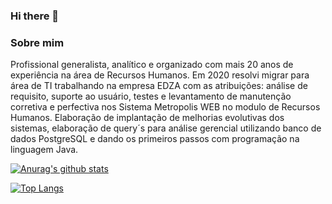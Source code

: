### Hi there 👋

### Sobre mim
Profissional generalista, analítico e organizado com mais 20 anos de experiência na área de Recursos Humanos. Em 2020 resolvi migrar para área de TI trabalhando na empresa EDZA com as atribuições: análise de requisito, suporte ao usuário, testes e levantamento de manutenção corretiva e perfectiva nos Sistema Metropolis WEB no modulo de Recursos Humanos.
Elaboração de implantação de melhorias evolutivas dos sistemas, elaboração de query´s para análise gerencial utilizando banco de dados PostgreSQL e dando os primeiros passos com programação na linguagem Java.
<!--
**leteston/leteston** is a ✨ _special_ ✨ repository because its `README.md` (this file) appears on your GitHub profile.

Here are some ideas to get you started:

- 🔭 I’m currently working on ...
- 🌱 I’m currently learning ...
- 👯 I’m looking to collaborate on ...
- 🤔 I’m looking for help with ...
- 💬 Ask me about ...
- 📫 How to reach me: ...
- 😄 Pronouns: ...
- ⚡ Fun fact: ...
-->
[![Anurag's github stats](https://github-readme-stats.vercel.app/api?username=leteston&show_icons=true&theme=merko)](https://github.com/leteston/github-readme-stats)

[![Top Langs](https://github-readme-stats.vercel.app/api/top-langs/?username=leteston&layout=compact)](https://github.com/leteston/github-readme-stats)
